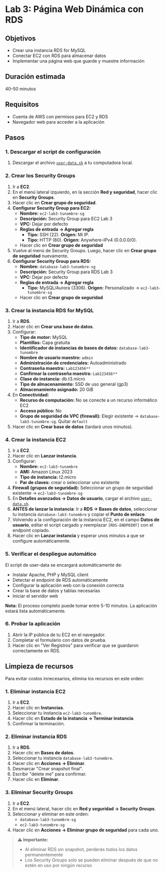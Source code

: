 # Lab 3: Página Web Dinámica con RDS

## Objetivos

- Crear una instancia RDS for MySQL
- Conectar EC2 con RDS para almacenar datos
- Implementar una página web que guarde y muestre información

## Duración estimada

40–50 minutos

## Requisitos

- Cuenta de AWS con permisos para EC2 y RDS
- Navegador web para acceder a la aplicación

## Pasos

### 1. Descargar el script de configuración

1. Descargar el archivo [`user-data.sh`](user-data.sh) a tu computadora local.

### 2. Crear los Security Groups

1. Ir a **EC2**.
2. En el menú lateral izquierdo, en la sección **Red y seguridad**, hacer clic en **Security Groups**.
3. Hacer clic en **Crear grupo de seguridad**.
4. **Configurar Security Group para EC2:**
   - **Nombre:** `ec2-lab3-tunombre-sg`
   - **Descripción:** Security Group para EC2 Lab 3
   - **VPC:** Dejar por defecto
   - **Reglas de entrada → Agregar regla**
     - **Tipo:** SSH (22). **Origen:** Mi IP.
     - **Tipo:** HTTP (80). **Origen:** Anywhere-IPv4 (0.0.0.0/0).
   - Hacer clic en **Crear grupo de seguridad**
5. Vuelve al menú de Security Groups. Luego, hacer clic en **Crear grupo de seguridad** nuevamente.
6. **Configurar Security Group para RDS:**
   - **Nombre:** `database-lab3-tunombre-sg`
   - **Descripción:** Security Group para RDS Lab 3
   - **VPC:** Dejar por defecto
   - **Reglas de entrada → Agregar regla**
     - **Tipo:** MySQL/Aurora (3306). **Origen:** Personalizado → `ec2-lab3-tunombre-sg`
   - Hacer clic en **Crear grupo de seguridad**

### 3. Crear la instancia RDS for MySQL

1. Ir a **RDS**.
2. Hacer clic en **Crear una base de datos**.
3. Configurar:
   - **Tipo de motor:** MySQL
   - **Plantillas:** Capa gratuita
   - **Identificador de instancias de bases de datos:** `database-lab3-tunombre`
   - **Nombre de usuario maestro:** `admin`
   - **Administración de credenciales:** Autoadministrado
   - **Contraseña maestra:** `Lab123456**`
   - **Confirmar la contraseña maestra:** `Lab123456**`
   - **Clase de instancia:** db.t3.micro
   - **Tipo de almacenamiento:** SSD de uso general (gp3)
   - **Almacenamiento asignado:** 20 GiB
4. En **Conectividad:**
   - **Recurso de computación:** No se conecte a un recurso informático EC2
   - **Acceso público:** No
   - **Grupo de seguridad de VPC (firewall):** Elegir existente → `database-lab3-tunombre-sg`. Quitar `default`
5. Hacer clic en **Crear base de datos** (tardará unos minutos).

### 4. Crear la instancia EC2

1. Ir a **EC2**.
2. Hacer clic en **Lanzar instancia**.
3. Configurar:
   - **Nombre:** `ec2-lab3-tunombre`
   - **AMI:** Amazon Linux 2023
   - **Tipo de instancia:** t2.micro
   - **Par de claves:** crear o seleccionar uno existente
4. **Firewall (grupos de seguridad):** Seleccionar un grupo de seguridad existente → `ec2-lab3-tunombre-sg`
5. En **Detalles avanzados → Datos de usuario**, cargar el archivo [`user-data.sh`](user-data.sh).
6. **ANTES de lanzar la instancia**: Ir a **RDS → Bases de datos**, seleccionar tu instancia `database-lab3-tunombre` y copiar el **Punto de enlace**.
7. Volviendo a la configuración de la instancia EC2, en el campo **Datos de usuario**, editar el script cargado y reemplazar `[RDS-ENDPOINT]` con el endpoint copiado.
8. Hacer clic en **Lanzar instancia** y esperar unos minutos a que se configure automáticamente.

### 5. Verificar el despliegue automático

El script de user-data se encargará automáticamente de:

- Instalar Apache, PHP y MySQL client
- Detectar el endpoint de RDS automáticamente
- Configurar la aplicación web con la conexión correcta
- Crear la base de datos y tablas necesarias
- Iniciar el servidor web

**Nota:** El proceso completo puede tomar entre 5-10 minutos. La aplicación estará lista automáticamente.

### 6. Probar la aplicación

1. Abrir la IP pública de tu EC2 en el navegador.
2. Completar el formulario con datos de prueba.
3. Hacer clic en "Ver Registros" para verificar que se guardaron correctamente en RDS.

## Limpieza de recursos

Para evitar costos innecesarios, elimina los recursos en este orden:

### 1. Eliminar instancia EC2

1. Ir a **EC2**.
2. Hacer clic en **Instancias**.
3. Seleccionar tu instancia `ec2-lab3-tunombre`.
4. Hacer clic en **Estado de la instancia → Terminar instancia**.
5. Confirmar la terminación.

### 2. Eliminar instancia RDS

1. Ir a **RDS**.
2. Hacer clic en **Bases de datos**.
3. Seleccionar tu instancia `database-lab3-tunombre`.
4. Hacer clic en **Acciones → Eliminar**.
5. Desmarcar "Crear snapshot final".
6. Escribir "delete me" para confirmar.
7. Hacer clic en **Eliminar**.

### 3. Eliminar Security Groups

1. Ir a **EC2**.
2. En el menú lateral, hacer clic en **Red y seguridad → Security Groups**.
3. Seleccionar y eliminar en este orden:
   - `database-lab3-tunombre-sg`
   - `ec2-lab3-tunombre-sg`
4. Hacer clic en **Acciones → Eliminar grupo de seguridad** para cada uno.

> **⚠️ Importante:**
>
> - Al eliminar RDS sin snapshot, perderás todos los datos permanentemente
> - Los Security Groups solo se pueden eliminar después de que no estén en uso por ningún recurso
